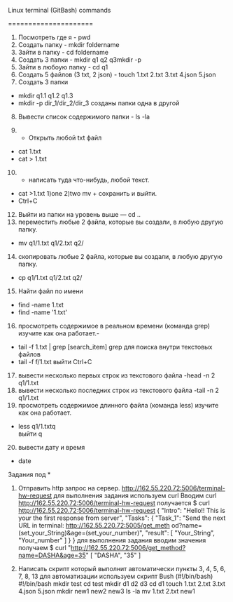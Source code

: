 Linux terminal (GitBash) commands

=====================
1) Посмотреть где я - pwd
2) Создать папку - mkdir foldername
3) Зайти в папку - cd foldername
4) Создать 3 папки - mkdir q1 q2 q3mkdir -p
5) Зайти в любоую папку - cd q1
6) Создать 5 файлов (3 txt, 2 json) - touch 1.txt 2.txt 3.txt 4.json 5.json 
7) Создать 3 папки 
- mkdir q1.1 q1.2 q1.3
- mkdir -p dir_1/dir_2/dir_3 созданы папки одна в другой
8. Вывести список содержимого папки - ls -la
9) + Открыть любой txt файл 
- cat 1.txt
- cat > 1.txt
10) + написать туда что-нибудь, любой текст. 
- cat >1.txt
1)one
2)two
mv + сохранить и выйти.
- Ctrl+C
12) Выйти из папки на уровень выше
— cd ..
13) переместить любые 2 файла, которые вы создали, в любую другую папку.
- mv q1/1.txt q1/2.txt q2/
14) скопировать любые 2 файла, которые вы создали, в любую другую папку.
- cp q1/1.txt q1/2.txt q2/
15) Найти файл по имени
- find -name 1.txt
- find -name '1.txt'
16) просмотреть содержимое в реальном времени (команда grep) изучите как она работает.-
- tail -f 1.txt | grep [search_item] 
grep для поиска внутри текстовых файлов
- tail -f f/1.txt
выйти Ctrl+C
17) вывести несколько первых строк из текстового файла
-head -n 2 q1/1.txt
18) вывести несколько последних строк из текстового файла
-tail -n 2 q1/1.txt
19) просмотреть содержимое длинного файла (команда less) изучите как она работает.
- less q1/1.txtq   
выйти q
20) вывести дату и время
- date

Задания под *
1) Отправить http запрос на сервер.
http://162.55.220.72:5006/terminal-hw-request
для выполнения задания используем curl
Вводим
curl http://162.55.220.72:5006/terminal-hw-request
получается 
$ curl http://162.55.220.72:5006/terminal-hw-request
{
  "Intro": "Hello!! This is your the first response from server",
  "Tasks": {
    "Task_1": "Send the next URL in terminal: http://162.55.220.72:5005/get_meth
od?name=(set_your_String)&age=(set_your_number)",
    "result": [
      "Your_String",
      "Your_number"
    ]
  }
}
для выполнения задания вводим значения
получаем
$ curl "http://162.55.220.72:5006/get_method?name=DASHA&age=35"
[
  "DASHA",
  "35"
]

2) Написать скрипт который выполнит автоматически пункты 3, 4, 5, 6, 7, 8, 13
для автоматизации используем скрипт Bush (#!/bin/bash)
#!/bin/bash
mkdir test
cd test
mkdir d1 d2 d3
cd d1
touch 1.txt 2.txt 3.txt 4.json 5.json
mkdir new1 new2 new3
ls -la
mv 1.txt 2.txt new1
